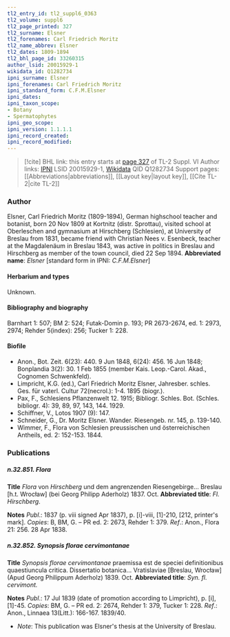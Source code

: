 ```yaml
---
tl2_entry_id: tl2_suppl6_0363
tl2_volume: suppl6
tl2_page_printed: 327
tl2_surname: Elsner
tl2_forenames: Carl Friedrich Moritz
tl2_name_abbrev: Elsner
tl2_dates: 1809-1894
tl2_bhl_page_id: 33260315
author_lsid: 20015929-1
wikidata_id: Q1282734
ipni_surname: Elsner
ipni_forenames: Carl Friedrich Moritz
ipni_standard_form: C.F.M.Elsner
ipni_dates: 
ipni_taxon_scope: 
- Botany
- Spermatophytes
ipni_geo_scope: 
ipni_version: 1.1.1.1
ipni_record_created: 
ipni_record_modified:
---
```


> [!cite] BHL link: this entry starts at [page 327](https://www.biodiversitylibrary.org/page/33260315) of TL-2 Suppl. VI
> Author links: [IPNI](https://www.ipni.org/a/20015929-1) LSID 20015929-1, [Wikidata](https://www.wikidata.org/wiki/Q1282734) QID Q1282734
> Support pages: [[Abbreviations|abbreviations]], [[Layout key|layout key]], [[Cite TL-2|cite TL-2]]

### Author

Elsner, Carl Friedrich Moritz (1809-1894), German highschool teacher and botanist, born 20 Nov 1809 at Kortnitz (distr. Sprottau), visited school at Oberleschen and gymnasium at Hirschberg (Schlesien), at University of Breslau from 1831, became friend with Christian Nees v. Esenbeck, teacher at the Magdalenäum in Breslau 1843, was active in politics in Breslau and Hirschberg as member of the town council, died 22 Sep 1894. 
**Abbreviated name**: *Elsner* \[standard form in IPNI: *C.F.M.Elsner*\]

#### Herbarium and types

Unknown.

#### Bibliography and biography

Barnhart 1: 507; BM 2: 524; Futak-Domin p. 193; PR 2673-2674, ed. 1: 2973, 2974; Rehder 5(index): 256; Tucker 1: 228.

#### Biofile

- Anon., Bot. Zeit. 6(23): 440. 9 Jun 1848, 6(24): 456. 16 Jun 1848; Bonplandia 3(2): 30. 1 Feb 1855 (member Kais. Leop.-Carol. Akad., Cognomen Schwenkfeld).
- Limpricht, K.G. (ed.), Carl Friedrich Moritz Elsner, Jahresber. schles. Ges. für vaterl. Cultur 72(necrol.): 1-4. 1895 (biogr.).
- Pax, F., Schlesiens Pflanzenwelt 12. 1915; Bibliogr. Schles. Bot. (Schles. bibliogr. 4): 39, 89, 97, 143, 144. 1929.
- Schiffner, V., Lotos 1907 (9): 147.
- Schneider, G., Dr. Moritz Elsner. Wander. Riesengeb. nr. 145, p. 139-140.
- Wimmer, F., Flora von Schlesien preussischen und österreichischen Antheils, ed. 2: 152-153. 1844.

### Publications

##### n.32.851. Flora

**Title**
*Flora* von *Hirschberg* und dem angrenzenden Riesengebirge... Breslau \[h.t. Wrocław\] (bei Georg Philipp Aderholz) 1837. Oct.
**Abbreviated title**: *Fl. Hirschberg*.

**Notes**
*Publ*.: 1837 (p. viii signed Apr 1837), p. \[i\]-viii, \[1\]-210, \[212, printer's mark\]. *Copies*: B, BM, G. – PR ed. 2: 2673, Rehder 1: 379.
*Ref*.: Anon., Flora 21: 256. 28 Apr 1838.

##### n.32.852. Synopsis florae cervimontanae

**Title**
*Synopsis florae cervimontanae* praemissa est de speciei definitionibus quaestiuncula critica. Dissertatio botanica... Vratislaviae \[Breslau, Wrocław\] (Apud Georg Philippum Aderholz) 1839. Oct.
**Abbreviated title**: *Syn. fl. cervimont.*

**Notes**
*Publ*.: 17 Jul 1839 (date of promotion according to Limpricht), p. \[i\], \[1\]-45. *Copies*: BM, G. – PR ed. 2: 2674, Rehder 1: 379, Tucker 1: 228.
*Ref*.: Anon., Linnaea 13(Litt.): 166-167. 1839/40.
- *Note*: This publication was Elsner's thesis at the University of Breslau.

